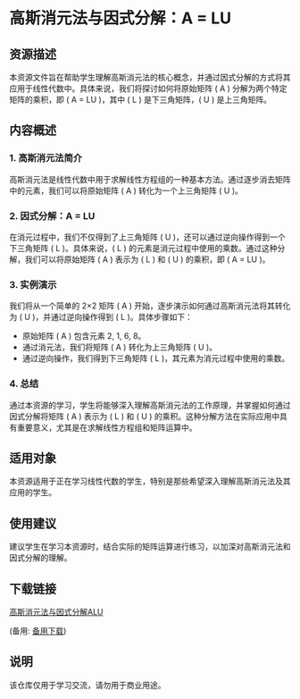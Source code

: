 # 高斯消元法与因式分解：A = LU

## 资源描述

本资源文件旨在帮助学生理解高斯消元法的核心概念，并通过因式分解的方式将其应用于线性代数中。具体来说，我们将探讨如何将原始矩阵 \( A \) 分解为两个特定矩阵的乘积，即 \( A = LU \)，其中 \( L \) 是下三角矩阵，\( U \) 是上三角矩阵。

## 内容概述

### 1. 高斯消元法简介

高斯消元法是线性代数中用于求解线性方程组的一种基本方法。通过逐步消去矩阵中的元素，我们可以将原始矩阵 \( A \) 转化为一个上三角矩阵 \( U \)。

### 2. 因式分解：A = LU

在消元过程中，我们不仅得到了上三角矩阵 \( U \)，还可以通过逆向操作得到一个下三角矩阵 \( L \)。具体来说，\( L \) 的元素是消元过程中使用的乘数。通过这种分解，我们可以将原始矩阵 \( A \) 表示为 \( L \) 和 \( U \) 的乘积，即 \( A = LU \)。

### 3. 实例演示

我们将从一个简单的 2×2 矩阵 \( A \) 开始，逐步演示如何通过高斯消元法将其转化为 \( U \)，并通过逆向操作得到 \( L \)。具体步骤如下：

- 原始矩阵 \( A \) 包含元素 2, 1, 6, 8。
- 通过消元法，我们将矩阵 \( A \) 转化为上三角矩阵 \( U \)。
- 通过逆向操作，我们得到下三角矩阵 \( L \)，其元素为消元过程中使用的乘数。

### 4. 总结

通过本资源的学习，学生将能够深入理解高斯消元法的工作原理，并掌握如何通过因式分解将矩阵 \( A \) 表示为 \( L \) 和 \( U \) 的乘积。这种分解方法在实际应用中具有重要意义，尤其是在求解线性方程组和矩阵运算中。

## 适用对象

本资源适用于正在学习线性代数的学生，特别是那些希望深入理解高斯消元法及其应用的学生。

## 使用建议

建议学生在学习本资源时，结合实际的矩阵运算进行练习，以加深对高斯消元法和因式分解的理解。

## 下载链接
[高斯消元法与因式分解ALU](https://pan.quark.cn/s/b2ad2e3a791a) 

(备用: [备用下载](https://pan.baidu.com/s/1qmBQ_MQdDDBkPFQfh-ZmWw?pwd=1234))

## 说明

该仓库仅用于学习交流，请勿用于商业用途。

